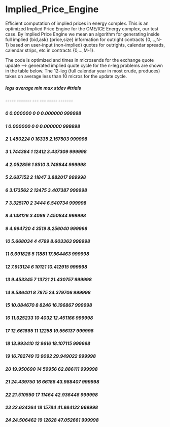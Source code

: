 # Implied_Price_Engine

Efficient computation of implied prices in energy complex. This is an
optimized Implied Price Engine for the CME/ICE Energy complex, our
test case. By Implied Price Engine we mean an algorithm for generating
inside full implied {bid,ask} {price,size} information for outright
contracts {0,...,N-1} based on user-input (non-implied) quotes for
outrights, calendar spreads, calendar strips, etc in contracts
{0,...,M-1}. 

The code is optimized and times in microsends for the exchange quote update --> generated implied quote cycle for the n-leg problems are shown in the table below. The 12-leg (full calendar year in most crude, produces) takes on average less than 10 micros for the update cycle.

##### legs	average	min	max	stdev		#trials
##### -----  -------      ---    ---   -----         -------
##### 0	0.000000	0	0	0.000000	999998
##### 1	0.000000	0	0	0.000000	999998
##### 2	1.450224	0	16335	2.157503	999998
##### 3	1.744384	1	12412	3.437309	999998
##### 4	2.052856	1	8510	3.748844	999998
##### 5	2.687152	2	11847	3.882017	999998
##### 6	3.173562	2	12475	3.407387	999998
##### 7	3.325170	2	3444	6.540734	999998
##### 8	4.148126	3	4086	7.450844	999998
##### 9	4.994720	4	3519	8.256040	999998
##### 10	5.668034	4	4799	8.603363	999998
##### 11	6.691828	5	11881	17.564463	999998
##### 12	7.913124	6	10121	10.412915	999998
##### 13	9.453345	7	13721	21.430757	999998
##### 14	9.586401	8	7875	24.379706	999998
##### 15	10.084670	8	8246	16.196867	999998
##### 16	11.625233	10	4032	12.451166	999998
##### 17	12.661665	11	12258	19.556137	999998
##### 18	13.993410	12	9616	18.107115	999998
##### 19	16.782749	13	9092	29.949022	999998
##### 20	19.950690	14	59956	62.886111	999998
##### 21	24.439750	16	66186	43.988407	999998
##### 22	21.510550	17	11464	42.936446	999998
##### 23	22.624264	18	15784	41.984122	999998
##### 24	24.506462	19	12628	47.052661	999998
